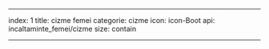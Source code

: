---

index: 1
title: cizme femei
categorie: cizme
icon: icon-Boot
api: incaltaminte_femei/cizme
size: contain

---